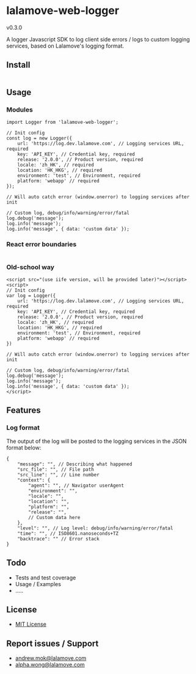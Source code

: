 # lalamove-web-logger
v0.3.0

A logger Javascript SDK to log client side errors / logs to custom logging services, based on Lalamove's logging format.

## Install
```

```

## Usage
### Modules
```
import Logger from 'lalamove-web-logger';

// Init config
const log = new Logger({
    url: 'https://log.dev.lalamove.com', // Logging services URL, required
    key: 'API_KEY', // Credential key, required
    release: '2.0.0', // Product version, required
    locale: 'zh_HK', // required
    location: 'HK_HKG', // required
    environment: 'test', // Environment, required
    platform: 'webapp' // required
});

// Will auto catch error (window.onerror) to logging services after init

// Custom log, debug/info/warning/error/fatal
log.debug('message');
log.info('message');
log.info('message', { data: 'custom data' });
```
### React error boundaries
```
```

### Old-school way
```
<script src="(use iife version, will be provided later)"></script>
<script>
// Init config
var log = Logger({
    url: 'https://log.dev.lalamove.com', // Logging services URL, required
    key: 'API_KEY', // Credential key, required
    release: '2.0.0', // Product version, required
    locale: 'zh_HK', // required
    location: 'HK_HKG', // required
    environment: 'test', // Environment, required
    platform: 'webapp' // required
})

// Will auto catch error (window.onerror) to logging services after init

// Custom log, debug/info/warning/error/fatal
log.debug('message');
log.info('message');
log.info('message', { data: 'custom data' });
</script>
```

## Features
### Log format

The output of the log will be posted to the logging services in the JSON format below:
```
{
    "message": "", // Describing what happened
    "src_file": "", // File path
    "src_line": "", // Line number
    "context": {
        "agent": "", // Navigator userAgent
        "environment": "",
        "locale": "",
        "location": "",
        "platform": "",
        "release": "",
        // Custom data here
    },
    "level": "", // Log level: debug/info/warning/error/fatal
    "time": "", // ISO8601.nanoseconds+TZ
    "backtrace": "" // Error stack
}
```
## Todo
* Tests and test coverage
* Usage / Examples
* .....

## License
- [MIT License](LICENSE.md)

## Report issues / Support
- andrew.mok@lalamove.com
- alpha.wong@lalamove.com

